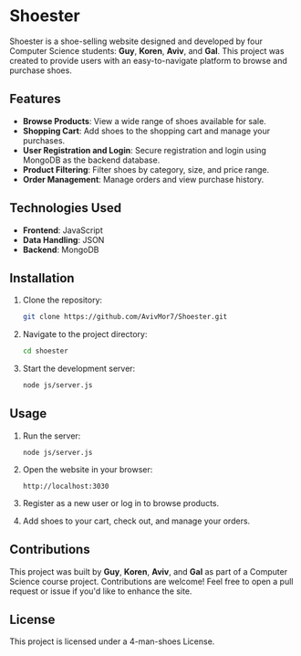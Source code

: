 
# Shoester

Shoester is a shoe-selling website designed and developed by four Computer Science students: **Guy**, **Koren**, **Aviv**, and **Gal**. This project was created to provide users with an easy-to-navigate platform to browse and purchase shoes.

## Features

- **Browse Products**: View a wide range of shoes available for sale.
- **Shopping Cart**: Add shoes to the shopping cart and manage your purchases.
- **User Registration and Login**: Secure registration and login using MongoDB as the backend database.
- **Product Filtering**: Filter shoes by category, size, and price range.
- **Order Management**: Manage orders and view purchase history.

## Technologies Used

- **Frontend**: JavaScript
- **Data Handling**: JSON
- **Backend**: MongoDB

## Installation

1. Clone the repository:
   ```bash
   git clone https://github.com/AvivMor7/Shoester.git
   ```

2. Navigate to the project directory:
   
   ```bash
   cd shoester
   ```

3. Start the development server:
   
   ```bash
   node js/server.js
   ```

## Usage

1. Run the server:
      ```
   node js/server.js
   ```
1. Open the website in your browser:
   ```
   http://localhost:3030
   ```

2. Register as a new user or log in to browse products.

3. Add shoes to your cart, check out, and manage your orders.

## Contributions

This project was built by **Guy**, **Koren**, **Aviv**, and **Gal** as part of a Computer Science course project. Contributions are welcome! Feel free to open a pull request or issue if you'd like to enhance the site.

## License

This project is licensed under a 4-man-shoes License.
